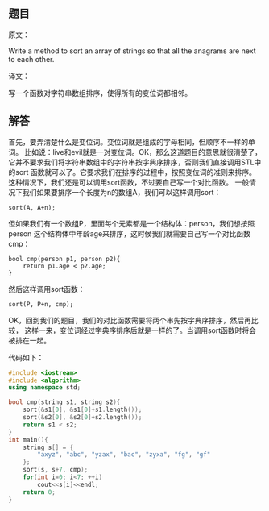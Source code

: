 ## 题目

原文：

Write a method to sort an array of strings so that all the anagrams are next to each other.

译文：

写一个函数对字符串数组排序，使得所有的变位词都相邻。

## 解答

首先，要弄清楚什么是变位词。变位词就是组成的字母相同，但顺序不一样的单词。 比如说：live和evil就是一对变位词。OK，那么这道题目的意思就很清楚了， 它并不要求我们将字符串数组中的字符串按字典序排序，否则我们直接调用STL中的sort 函数就可以了。它要求我们在排序的过程中，按照变位词的准则来排序。 这种情况下，我们还是可以调用sort函数，不过要自己写一个对比函数。 一般情况下我们如果要排序一个长度为n的数组A，我们可以这样调用sort：

```
sort(A, A+n);

```

但如果我们有一个数组P，里面每个元素都是一个结构体：person，我们想按照person 这个结构体中年龄age来排序，这时候我们就需要自己写一个对比函数cmp：

```
bool cmp(person p1, person p2){
	return p1.age < p2.age; 
}

```

然后这样调用sort函数：

```
sort(P, P+n, cmp);

```

OK，回到我们的题目，我们的对比函数需要将两个串先按字典序排序，然后再比较， 这样一来，变位词经过字典序排序后就是一样的了。当调用sort函数时将会被排在一起。

代码如下：

```cpp
#include <iostream>
#include <algorithm>
using namespace std;

bool cmp(string s1, string s2){
    sort(&s1[0], &s1[0]+s1.length());
    sort(&s2[0], &s2[0]+s2.length());
    return s1 < s2;
}
int main(){
    string s[] = {
        "axyz", "abc", "yzax", "bac", "zyxa", "fg", "gf"
    };
    sort(s, s+7, cmp);
    for(int i=0; i<7; ++i)
        cout<<s[i]<<endl;
    return 0;
}

```

